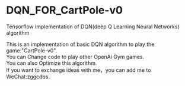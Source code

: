 # DQN_FOR_CartPole-v0
Tensorflow implementation of DQN(deep Q Learning Neural Networks) algorithm  

This is an implementation of basic DQN algorithm to play the game:"CartPole-v0".  
You can Change code to play other OpenAi Gym games.  
You can also Optimize this algorithm.  
If you want to exchange ideas with me，you can add me to WeChat:zggcdbs.  
